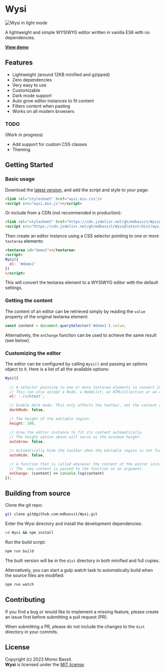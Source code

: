 
# Wysi

![Wysi in light mode](https://mdbassit.github.io/Wysi/images/wysi-light.png)

A lightweight and simple WYSIWYG editor written in vanilla ES6 with no dependencies.

[**View demo**](https://mdbassit.github.io/Wysi)

## Features

* Lightweight (around 12KB minified and gzipped)
* Zero dependencies
* Very easy to use
* Customizable
* Dark mode support
* Auto grow editor instances to fit content
* Filters content when pasting
* Works on all modern browsers

### TODO

(Work in progress)

* Add support for custom CSS classes
* Theming

## Getting Started

### Basic usage

Download the [latest version](https://github.com/mdbassit/Wysi/releases/latest), and add the script and style to your page:
```html
<link rel="stylesheet" href="wysi.min.css"/>
<script src="wysi.min.js"></script>
```

Or include from a CDN (not recommended in production):
```html
<link rel="stylesheet" href="https://cdn.jsdelivr.net/gh/mdbassit/Wysi@latest/dist/wysi.min.css"/>
<script src="https://cdn.jsdelivr.net/gh/mdbassit/Wysi@latest/dist/wysi.min.js"></script>
```

Then create an editor instance using a CSS selector pointing to one or more `textarea` elements:
```html
<textarea id="demo1"></textarea>
<script>
Wysi({
  el: '#demo1'
})
</script>
```

This will convert the textarea element to a WYSIWYG editor with the default settings.

### Getting the content

The content of an editor can be retrieved simply by reading the `value` property of the original textarea element:
```js
const content = document.querySelector('#demo1').value;
```

Alternatively, the `onChange` function can be used to achieve the same result (see below).

### Customizing the editor

The editor can be configured by calling `Wysi()` and passing an options object to it. Here is a list of all the available options:

```js
Wysi({
  
  // A selector pointing to one or more textarea elements to convert into WYSIWYG editors.
  // This can also accept a Node, a NodeList, an HTMLCollection or an array of DOM elements.
  el: '.richtext',

  // Enable dark mode. This only affects the toolbar, not the content area.
  darkMode: false,

  // The height of the editable region.
  height: 200,

  // Grow the editor instance to fit its content automatically.
  // The height option above will serve as the minimum height.
  autoGrow: false,
  
  // Automatically hide the toolbar when the editable region is not focused.
  autoHide: false,

  // A function that is called whenever the content of the editor instance changes.
  // The  new content is passed to the function as an argument.
  onChange: (content) => console.log(content)
});
```

## Building from source

Clone the git repo:
```bash
git clone git@github.com:mdbassit/Wysi.git
```

Enter the Wysi directory and install the development dependencies:
```bash
cd Wysi && npm install
```

Run the build script:
```bash
npm run build
```
The built version will be in the `dist` directory in both minified and full copies.

Alternatively, you can start a gulp watch task to automatically build when the source files are modified:
```bash
npm run watch
```

## Contributing

If you find a bug or would like to implement a missing feature, please create an issue first before submitting a pull request (PR).

When submitting a PR, please do not include the changes to the `dist` directory in your commits.

## License

Copyright (c) 2023 Momo Bassit.  
**Wysi** is licensed under the [MIT license](https://github.com/mdbassit/Wysi/blob/main/LICENSE.txt).
